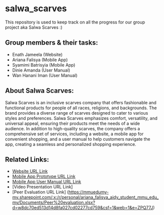 # salwa_scarves
This repository is used to keep track on all the progress for our group project aka Salwa Scarves :)

## Group members & their tasks:
- Enath Jameela (Website)
- Ariana Falisya (Mobile App)
- Syamimi Batrisyia (Mobile App)
- Dinie Amanda (User Manual)
- Wan Hanani Iman (User Manual)

## About Salwa Scarves:
Salwa Scarves is an inclusive scarves company that offers fashionable and functional products for people of all races, religions, and backgrounds. The brand provides a diverse range of scarves designed to cater to various styles and preferences. Salwa Scarves emphasizes comfort, versatility, and universal appeal, ensuring their products meet the needs of a wide audience. In addition to high-quality scarves, the company offers a comprehensive set of services, including a website, a mobile app for convenient shopping, and a user manual to help customers navigate the app, creating a seamless and personalized shopping experience.

## Related Links:
- [Website URL Link](https://enathjameela.wixsite.com/salwascarvess)
- [Mobile App Prototype URL Link](https://www.figma.com/proto/ebk0lpMTsXZn2eFmnbMKxa/Salwa-Scarves?node-id=18-2&node-type=canvas&t=bzPwQJf4efmHjnmC-0&scaling=scale-down&content-scaling=fixed&page-id=0%3A1&starting-point-node-id=18%3A2)
- [Mobile App User Manual URL Link](https://www.canva.com/design/DAGQtM0JTpU/VCFbJUB5_lYS26yqh-Pimw/view?utm_content=DAGQtM0JTpU&utm_campaign=designshare&utm_medium=link&utm_source=editor#1)
- [Video Presentation URL Link]
- [Peer Evaluation URL Link] (https://mmuedumy-my.sharepoint.com/:x:/r/personal/ariana_falisya_aidy_student_mmu_edu_my/Documents/Peer%20evaluation.xlsx?d=w8dc70ed513d14d8fa027cd02277cd759&csf=1&web=1&e=ZPQ77J)
